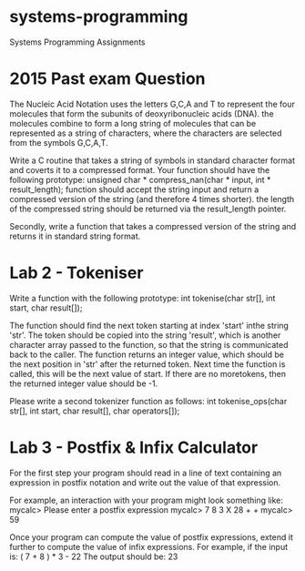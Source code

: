 # systems-programming
Systems Programming Assignments

# 2015 Past exam Question
The Nucleic Acid Notation uses the letters G,C,A and T to represent the four molecules that form the subunits of deoxyribonucleic acids (DNA). the molecules combine to form a long string of molecules that can be represented as a string of characters, where the characters are selected from the symbols G,C,A,T.

Write a C routine that takes a string of symbols in standard character format and coverts it to a compressed format. Your function should have the following prototype:
unsigned char * compress_nan(char * input, int * result_length);
function should accept the string input and return a compressed version of the string (and therefore 4 times shorter). the length of the compressed string should be returned via the result_length pointer.

Secondly, write a function that takes a compressed version of the string and returns it in standard string format.

# Lab 2 - Tokeniser
Write a function with the following prototype:
int tokenise(char str[], int start, char result[]);

The function should find the next token starting at index 'start' inthe string 'str'. The token should be copied into the string 'result',
which is another character array passed to the function, so that the string is communicated back to the caller. The function returns an integer value, which should be the next position in 'str' after the returned token. Next time the function is called, this will be the next value of start. If there are no moretokens, then the returned integer value should be -1.

Please write a second tokenizer function as follows:
int tokenise_ops(char str[], int start, char result[], char operators[]);

# Lab 3 - Postfix & Infix Calculator
For the first step your program should read in a line of text containing an expression in postfix notation and write out the value
of that expression.

For example, an interaction with your program might look something like:
    mycalc> Please enter a postfix expression
    mycalc> 7 8 3 X 28 + +
    mycalc> 59
    
Once your program can compute the value of postfix expressions, extend
it further to compute the value of infix expressions. For example, if
the input is:
        ( 7 + 8 ) * 3 - 22
The output should be:
        23
    
 
